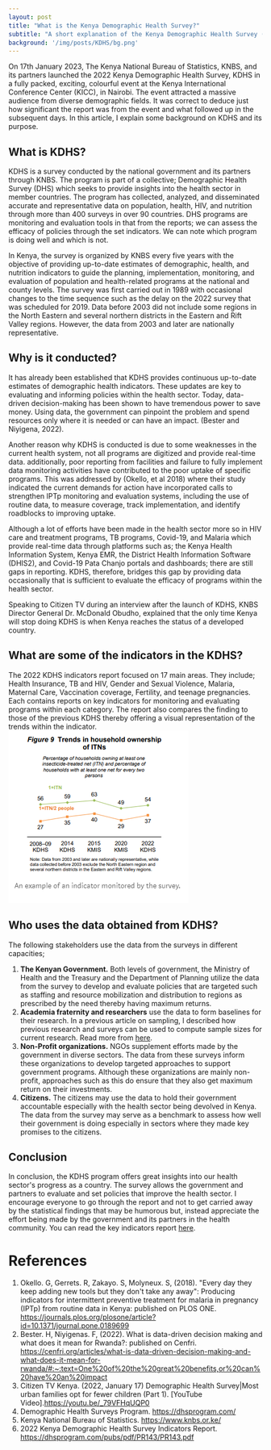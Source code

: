 ```yaml
---
layout: post
title: "What is the Kenya Demographic Health Survey?"
subtitle: "A short explanation of the Kenya Demographic Health Survey (KDHS)"
background: '/img/posts/KDHS/bg.png'
---
```


On 17th January 2023, The Kenya National Bureau of Statistics, KNBS, and its partners launched the 2022 Kenya Demographic Health Survey, KDHS in a fully packed, exciting, colourful event at the Kenya International Conference Center (KICC), in Nairobi. The event attracted a massive audience from diverse demographic fields. It was correct to deduce just how significant the report was from the event and what followed up in the subsequent days. In this article, I explain some background on KDHS and its purpose.

## What is KDHS?

KDHS is a survey conducted by the national government and its partners through KNBS. The program is part of a collective; Demographic Health Survey (DHS) which seeks to provide insights into the health sector in member countries. The program has collected, analyzed, and disseminated accurate and representative data on population, health, HIV, and nutrition through more than 400 surveys in over 90 countries. DHS programs are monitoring and evaluation tools in that from the reports; we can assess the efficacy of policies through the set indicators. We can note which program is doing well and which is not.

In Kenya, the survey is organized by KNBS every five years with the objective of providing up-to-date estimates of demographic, health, and nutrition indicators to guide the planning, implementation, monitoring, and evaluation of population and health-related programs at the national and county levels. The survey was first carried out in 1989 with occasional changes to the time sequence such as the delay on the 2022 survey that was scheduled for 2019. Data before 2003 did not include some regions in the North Eastern and several northern districts in the Eastern and Rift Valley regions. However, the data from 2003 and later are nationally representative.

## Why is it conducted?

It has already been established that KDHS provides continuous up-to-date estimates of demographic health indicators. These updates are key to evaluating and informing policies within the health sector. Today, data-driven decision-making has been shown to have tremendous power to save money. Using data, the government can pinpoint the problem and spend resources only where it is needed or can have an impact. (Bester and Niyigena, 2022).

Another reason why KDHS is conducted is due to some weaknesses in the current health system, not all programs are digitized and provide real-time data. additionally, poor reporting from facilities and failure to fully implement data monitoring activities have contributed to the poor uptake of specific programs. This was addressed by (Okello, et al 2018) where their study indicated the current demands for action have incorporated calls to strengthen IPTp monitoring and evaluation systems, including the use of routine data, to measure coverage, track implementation, and identify roadblocks to improving uptake.

Although a lot of efforts have been made in the health sector more so in HIV care and treatment programs, TB programs, Covid-19, and Malaria which provide real-time data through platforms such as; the Kenya Health Information System, Kenya EMR, the District Health Information Software (DHIS2), and Covid-19 Pata Chanjo portals and dashboards; there are still gaps in reporting. KDHS, therefore, bridges this gap by providing data occasionally that is sufficient to evaluate the efficacy of programs within the health sector.

Speaking to Citizen TV during an interview after the launch of KDHS, KNBS Director General Dr. McDonald Obudho, explained that the only time Kenya will stop doing KDHS is when Kenya reaches the status of a developed country.

## What are some of the indicators in the KDHS?

The 2022 KDHS indicators report focused on 17 main areas. They include; Health Insurance, TB and HIV, Gender and Sexual Violence, Malaria, Maternal Care, Vaccination coverage, Fertility, and teenage pregnancies. Each contains reports on key indicators for monitoring and evaluating programs within each category. The report also compares the finding to those of the previous KDHS thereby offering a visual representation of the trends within the indicator.
![](/img/posts/KDHS/indi.png)

## Who uses the data obtained from KDHS?

The following stakeholders use the data from the surveys in different capacities;
1. **The Kenyan Government.** Both levels of government, the Ministry of Health and the Treasury and the Department of Planning utilize the data from the survey to develop and evaluate policies that are targeted such as staffing and resource mobilization and distribution to regions as prescribed by the need thereby having maximum returns.
2. **Academia fraternity and researchers** use the data to form baselines for their research. In a previous article on sampling, I described how previous research and surveys can be used to compute sample sizes for current research. Read more from [here](https://medium.com/@Statistician_Leboo/sampling-c52e8aaef2fb).
3. **Non-Profit organizations.** NGOs supplement efforts made by the government in diverse sectors. The data from these surveys inform these organizations to develop targeted approaches to support government programs. Although these organizations are mainly non-profit, approaches such as this do ensure that they also get maximum return on their investments.
4. **Citizens.** The citizens may use the data to hold their government accountable especially with the health sector being devolved in Kenya. The data from the survey may serve as a benchmark to assess how well their government is doing especially in sectors where they made key promises to the citizens.

## Conclusion

In conclusion, the KDHS program offers great insights into our health sector's progress as a country. The survey allows the government and partners to evaluate and set policies that improve the health sector.
I encourage everyone to go through the report and not to get carried away by the statistical findings that may be humorous but, instead appreciate the effort being made by the government and its partners in the health community.
You can read the key indicators report [here](https://dhsprogram.com/pubs/pdf/PR143/PR143.pdf). 

# References
1. Okello. G, Gerrets. R, Zakayo. S, Molyneux. S, (2018). "Every day they keep adding new tools but they don't take any away": Producing indicators for intermittent preventive treatment for malaria in pregnancy (IPTp) from routine data in Kenya: published on PLOS ONE. <https://journals.plos.org/plosone/article?id=10.1371/journal.pone.0189699>
2. Bester. H, Niyigenas. F, (2022). What is data-driven decision making and what does it mean for Rwanda?: published on Cenfri. <https://cenfri.org/articles/what-is-data-driven-decision-making-and-what-does-it-mean-for-rwanda/#:~:text=One%20of%20the%20great%20benefits,or%20can%20have%20an%20impact>
3. Citizen TV Kenya. (2022, January 17) Demographic Health Survey|Most urban families opt for fewer children (Part 1). [YouTube Video].<https://youtu.be/_79VFHqUQP0>
4. Demographic Health Surveys Program. <https://dhsprogram.com/>
5. Kenya National Bureau of Statistics. <https://www.knbs.or.ke/>
5. 2022 Kenya Demographic Health Survey Indicators Report. <https://dhsprogram.com/pubs/pdf/PR143/PR143.pdf>